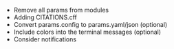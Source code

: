 - Remove all params from modules
- Adding CITATIONS.cff
- Convert params.config to params.yaml/json (optional)
- Include colors into the terminal messages (optional)
- Consider notifications
